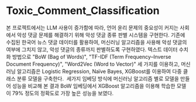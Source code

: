 # Toxic_Comment_Classification
본 프로젝트에서는 LLM 사용이 증가함에 따라, 언어 윤리 문제의 중요성이 커지는 사회에서 악성 댓글 문제를 해결하기 위해 악성 댓글 종류 판별 시스템을 구현한다.
기존에 수집된 한국어 뉴스 댓글 데이터를 활용하여, 머신러닝 알고리즘을 사용해 악성 댓글의 여부에 그치지 않고, 악성 댓글의 종류까지 판별하도록 구현하였다.
텍스트 데이터 수치화 방법으로 "BoW (Bag of Words)", "TF-IDF (Term Frequency–Inverse Document Frequency)", "Word2Vec (Word to Vector)" 세 가지를 이용하고, 머신러닝 알고리즘은 Logistic Regression, Naïve Bayes, XGBoost를 이용하여 다중 클래스 분류 모델을 구축한다. 
세가지 임베딩 방식에 머신러닝 알고리즘 별로 모델을 만들어 성능을 비교해 본 결과 BoW 임베딩에서 XGBoost 알고리즘을 이용해 학습한 모델이 79% 정도의 정확도로 가장 높은 성능을 보였다. 
